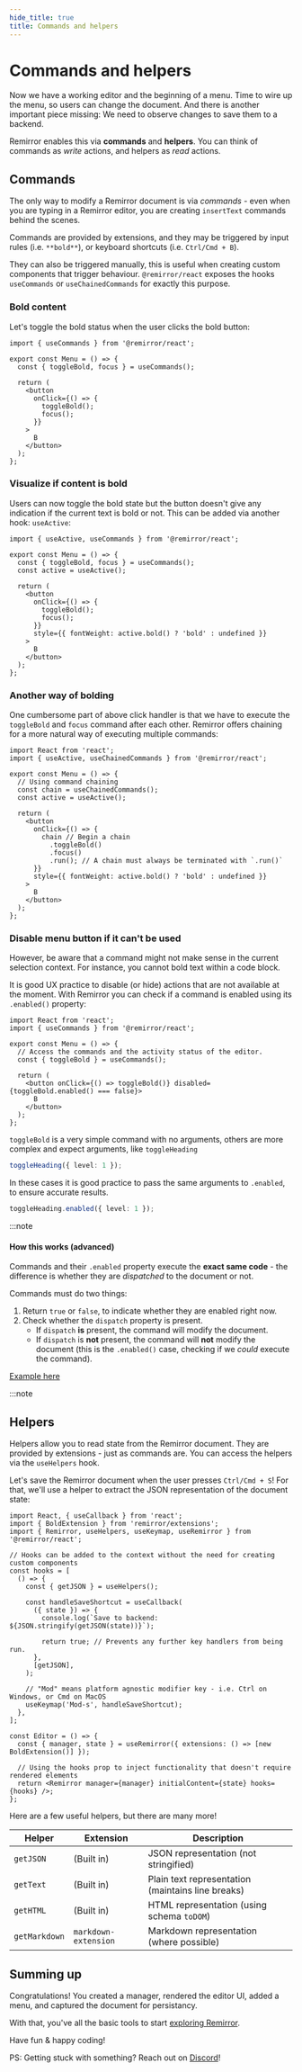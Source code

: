 ```yaml
---
hide_title: true
title: Commands and helpers
---
```


# Commands and helpers

Now we have a working editor and the beginning of a menu. Time to wire up the menu, so users can change the document. And there is another important piece missing: We need to observe changes to save them to a backend.

Remirror enables this via **commands** and **helpers**. You can think of commands as _write_ actions, and helpers as _read_ actions.

## Commands

The only way to modify a Remirror document is via _commands_ - even when you are typing in a Remirror editor, you are creating `insertText` commands behind the scenes.

Commands are provided by extensions, and they may be triggered by input rules (i.e. `**bold**`), or keyboard shortcuts (i.e. `Ctrl/Cmd + B`).

They can also be triggered manually, this is useful when creating custom components that trigger behaviour. `@remirror/react` exposes the hooks `useCommands` or `useChainedCommands` for exactly this purpose.

### Bold content

Let's toggle the bold status when the user clicks the bold button:

```tsx
import { useCommands } from '@remirror/react';

export const Menu = () => {
  const { toggleBold, focus } = useCommands();

  return (
    <button
      onClick={() => {
        toggleBold();
        focus();
      }}
    >
      B
    </button>
  );
};
```

### Visualize if content is bold

Users can now toggle the bold state but the button doesn't give any indication if the current text is bold or not. This can be added via another hook: `useActive`:

```tsx
import { useActive, useCommands } from '@remirror/react';

export const Menu = () => {
  const { toggleBold, focus } = useCommands();
  const active = useActive();

  return (
    <button
      onClick={() => {
        toggleBold();
        focus();
      }}
      style={{ fontWeight: active.bold() ? 'bold' : undefined }}
    >
      B
    </button>
  );
};
```

### Another way of bolding

One cumbersome part of above click handler is that we have to execute the `toggleBold` and `focus` command after each other. Remirror offers chaining for a more natural way of executing multiple commands:

```tsx
import React from 'react';
import { useActive, useChainedCommands } from '@remirror/react';

export const Menu = () => {
  // Using command chaining
  const chain = useChainedCommands();
  const active = useActive();

  return (
    <button
      onClick={() => {
        chain // Begin a chain
          .toggleBold()
          .focus()
          .run(); // A chain must always be terminated with `.run()`
      }}
      style={{ fontWeight: active.bold() ? 'bold' : undefined }}
    >
      B
    </button>
  );
};
```

### Disable menu button if it can't be used

However, be aware that a command might not make sense in the current selection context. For instance, you cannot bold text within a code block.

It is good UX practice to disable (or hide) actions that are not available at the moment. With Remirror you can check if a command is enabled using its `.enabled()` property:

```tsx
import React from 'react';
import { useCommands } from '@remirror/react';

export const Menu = () => {
  // Access the commands and the activity status of the editor.
  const { toggleBold } = useCommands();

  return (
    <button onClick={() => toggleBold()} disabled={toggleBold.enabled() === false}>
      B
    </button>
  );
};
```

`toggleBold` is a very simple command with no arguments, others are more complex and expect arguments, like `toggleHeading`

```ts
toggleHeading({ level: 1 });
```

In these cases it is good practice to pass the same arguments to `.enabled`, to ensure accurate results.

```ts
toggleHeading.enabled({ level: 1 });
```

:::note

#### How this works (advanced)

Commands and their `.enabled` property execute the **exact same code** - the difference is whether they are _dispatched_ to the document or not.

Commands must do two things:

1. Return `true` or `false`, to indicate whether they are enabled right now.
2. Check whether the `dispatch` property is present.
   - If `dispatch` **is** present, the command will modify the document.
   - If `dispatch` is **not** present, the command will **not** modify the document (this is the `.enabled()` case, checking if we _could_ execute the command).

[Example here](https://github.com/remirror/remirror/blob/2666698102afd15d118a1e0bdf5c983fec0ba103/packages/remirror__extension-embed/src/iframe-extension.ts#L154-L170)

:::note

## Helpers

Helpers allow you to read state from the Remirror document. They are provided by extensions - just as commands are. You can access the helpers via the `useHelpers` hook.

Let's save the Remirror document when the user presses `Ctrl/Cmd + S`! For that, we'll use a helper to extract the JSON representation of the document state:

```tsx
import React, { useCallback } from 'react';
import { BoldExtension } from 'remirror/extensions';
import { Remirror, useHelpers, useKeymap, useRemirror } from '@remirror/react';

// Hooks can be added to the context without the need for creating custom components
const hooks = [
  () => {
    const { getJSON } = useHelpers();

    const handleSaveShortcut = useCallback(
      ({ state }) => {
        console.log(`Save to backend: ${JSON.stringify(getJSON(state))}`);

        return true; // Prevents any further key handlers from being run.
      },
      [getJSON],
    );

    // "Mod" means platform agnostic modifier key - i.e. Ctrl on Windows, or Cmd on MacOS
    useKeymap('Mod-s', handleSaveShortcut);
  },
];

const Editor = () => {
  const { manager, state } = useRemirror({ extensions: () => [new BoldExtension()] });

  // Using the hooks prop to inject functionality that doesn't require rendered elements
  return <Remirror manager={manager} initialContent={state} hooks={hooks} />;
};
```

Here are a few useful helpers, but there are many more!

| Helper        | Extension            | Description                                       |
| ------------- | -------------------- | ------------------------------------------------- |
| `getJSON`     | (Built in)           | JSON representation (not stringified)             |
| `getText`     | (Built in)           | Plain text representation (maintains line breaks) |
| `getHTML`     | (Built in)           | HTML representation (using schema `toDOM`)        |
| `getMarkdown` | `markdown-extension` | Markdown representation (where possible)          |

## Summing up

Congratulations! You created a manager, rendered the editor UI, added a menu, and captured the document for persistancy.

With that, you've all the basic tools to start [exploring Remirror](https://remirror.vercel.app).

Have fun & happy coding!

PS: Getting stuck with something? Reach out on [Discord](https://remirror.io/chat)!
